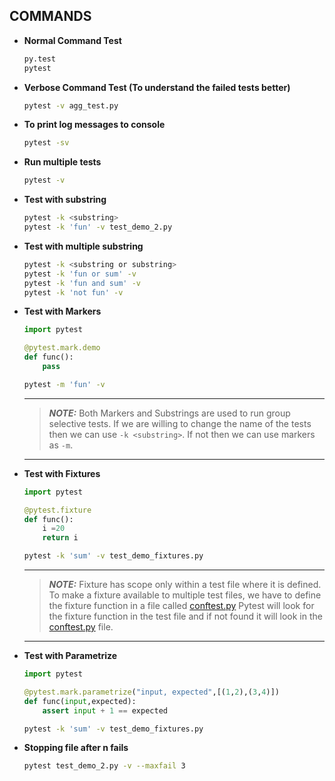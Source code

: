 ## COMMANDS

- **Normal Command Test**

  ```bash
  py.test
  pytest
  ```

- **Verbose Command Test (To understand the failed tests better)**

  ```bash
  pytest -v agg_test.py
  ```

- **To print log messages to console**

  ```bash
  pytest -sv
  ```

- **Run multiple tests**

  ```bash
  pytest -v
  ```

- **Test with substring**
  ```bash
  pytest -k <substring>
  pytest -k 'fun' -v test_demo_2.py
  ```

- **Test with multiple substring**
  ```bash
  pytest -k <substring or substring>
  pytest -k 'fun or sum' -v
  pytest -k 'fun and sum' -v
  pytest -k 'not fun' -v
  ```

- **Test with Markers**
  ```python
  import pytest
  
  @pytest.mark.demo
  def func():
      pass
  ```
  ```bash
  pytest -m 'fun' -v
  ```

  ---
  > **_NOTE:_**
  Both Markers and Substrings are used to run group selective tests.
  If we are willing to change the name of the tests then we can use `-k <substring>`.
  If not then we can use markers as `-m`.

  ---


- **Test with Fixtures**
  
  ```python
  import pytest

  @pytest.fixture
  def func():
      i =20
      return i
  ```
 
  ```bash
  pytest -k 'sum' -v test_demo_fixtures.py
  ```

  ---
  > **_NOTE:_**
  Fixture has scope only within a test file where it is defined.
  To make a fixture available to multiple test files, we have to define the fixture function in a file called [conftest.py](./fixture/conftest.py)
  Pytest will look for the fixture function in the test file and if not found it will look in the [conftest.py](./fixture/conftest.py) file.
  
  ---

- **Test with Parametrize**

  ```python
  import pytest

  @pytest.mark.parametrize("input, expected",[(1,2),(3,4)])
  def func(input,expected):
      assert input + 1 == expected
  ```
  
  ```bash
  pytest -k 'sum' -v test_demo_fixtures.py
  ```

- **Stopping file after n fails**
  ```bash
  pytest test_demo_2.py -v --maxfail 3
  ```
